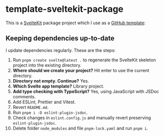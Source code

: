 # template-sveltekit-package

This is a [SvelteKit](https://kit.svelte.dev/) package project which I use as a [GitHub template](https://docs.github.com/en/repositories/creating-and-managing-repositories/creating-a-repository-from-a-template):

## Keeping dependencies up-to-date

I update dependencies regularly. These are the steps:

1. Run `pnpm create svelte@latest .` to regenerate the SvelteKit skeleton project into the existing directory.
1. **Where should we create your project?** Hit enter to use the current directory.
1. **Directory not empty. Continue?** Yes.
1. **Which Svelte app template?** Library project.
1. **Add type checking with TypeScript?** Yes, using JavaScript with JSDoc comments.
1. Add ESLint, Prettier and Vitest.
1. Revert `README.md`.
1. Run `pnpm i -D eslint-plugin-jsdoc`.
1. Check changes in `eslint.config.js` and manually revert preserving `eslint-plugin-jsdoc`.
1. Delete folder `node_modules` and file `pnpm-lock.yaml` and run `pnpm i`.
